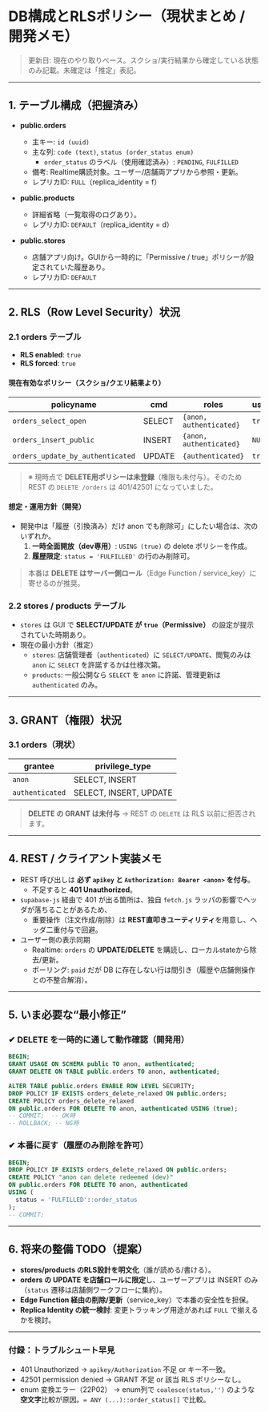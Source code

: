 # DB構成とRLSポリシー（現状まとめ / 開発メモ）

> 更新日: 現在のやり取りベース。スクショ/実行結果から確定している状態のみ記載。未確定は「推定」表記。

---

## 1. テーブル構成（把握済み）

- **public.orders**
  - 主キー: `id (uuid)`
  - 主な列: `code (text)`, `status (order_status enum)`
    - `order_status` のラベル（使用確認済み）: `PENDING`, `FULFILLED`
  - 備考: Realtime購読対象。ユーザー/店舗両アプリから参照・更新。
  - レプリカID: `FULL`（replica_identity = f）

- **public.products**
  - 詳細省略（一覧取得のログあり）。
  - レプリカID: `DEFAULT`（replica_identity = d）

- **public.stores**
  - 店舗アプリ向け。GUIから一時的に「Permissive / true」ポリシーが設定されていた履歴あり。
  - レプリカID: `DEFAULT`

---

## 2. RLS（Row Level Security）状況

### 2.1 orders テーブル
- **RLS enabled**: `true`
- **RLS forced**: `true`

#### 現在有効なポリシー（スクショ/クエリ結果より）
| policyname                    | cmd     | roles                  | using_expr | with_check |
|------------------------------|---------|------------------------|------------|------------|
| `orders_select_open`         | SELECT  | `{anon, authenticated}`| `true`     | `NULL`     |
| `orders_insert_public`       | INSERT  | `{anon, authenticated}`| `NULL`     | `true`     |
| `orders_update_by_authenticated` | UPDATE  | `{authenticated}`      | `true`     | `true`     |

> ※ 現時点で **DELETE用ポリシーは未登録**（権限も未付与）。そのため REST の `DELETE /orders` は 401/42501 になっていました。

#### 想定・運用方針（開発）
- 開発中は「履歴（引換済み）だけ anon でも削除可」にしたい場合は、次のいずれか。
  1) **一時全面開放（dev専用）**: `USING (true)` の delete ポリシーを作成。
  2) **履歴限定**: `status = 'FULFILLED'` の行のみ削除可。

> 本番は **DELETE はサーバー側ロール**（Edge Function / service_key）に寄せるのが推奨。

### 2.2 stores / products テーブル
- `stores` は GUI で **SELECT/UPDATE が `true`（Permissive）** の設定が提示されていた時期あり。
- 現在の最小方針（推定）
  - `stores`: 店舗管理者（`authenticated`）に `SELECT/UPDATE`、閲覧のみは `anon` に `SELECT` を許諾するかは仕様次第。
  - `products`: 一般公開なら `SELECT` を `anon` に許諾、管理更新は `authenticated` のみ。

---

## 3. GRANT（権限）状況

### 3.1 orders（現状）
| grantee          | privilege_type |
|------------------|----------------|
| `anon`           | SELECT, INSERT |
| `authenticated`  | SELECT, INSERT, UPDATE |

> **DELETE の GRANT は未付与** → REST の `DELETE` は RLS 以前に拒否されます。

---

## 4. REST / クライアント実装メモ

- REST 呼び出しは **必ず `apikey` と `Authorization: Bearer <anon>` を付与**。
  - 不足すると **401 Unauthorized**。
- `supabase-js` 経由で 401 が出る箇所は、独自 `fetch.js` ラッパの影響でヘッダが落ちることがあるため、
  - 重要操作（注文作成/削除）は **REST直叩きユーティリティ**を用意し、ヘッダ二重付与で回避。
- ユーザー側の表示同期
  - Realtime: `orders` の **UPDATE/DELETE** を購読し、ローカルstateから除去/更新。
  - ポーリング: `paid` だが DB に存在しない行は間引き（履歴や店舗側操作との不整合解消）。

---

## 5. いま必要な“最小修正”

### ✔ DELETE を一時的に通して動作確認（開発用）
```sql
BEGIN;
GRANT USAGE ON SCHEMA public TO anon, authenticated;
GRANT DELETE ON TABLE public.orders TO anon, authenticated;

ALTER TABLE public.orders ENABLE ROW LEVEL SECURITY;
DROP POLICY IF EXISTS orders_delete_relaxed ON public.orders;
CREATE POLICY orders_delete_relaxed
ON public.orders FOR DELETE TO anon, authenticated USING (true);
-- COMMIT;  -- OK時
-- ROLLBACK; -- NG時
```

### ✔ 本番に戻す（履歴のみ削除を許可）
```sql
BEGIN;
DROP POLICY IF EXISTS orders_delete_relaxed ON public.orders;
CREATE POLICY "anon can delete redeemed (dev)"
ON public.orders FOR DELETE TO anon, authenticated
USING (
  status = 'FULFILLED'::order_status
);
-- COMMIT;
```

---

## 6. 将来の整備 TODO（提案）
- **stores/products のRLS設計を明文化**（誰が読める/書ける）。
- **orders の UPDATE を店舗ロールに限定**し、ユーザーアプリは INSERT のみ（`status` 遷移は店舗側ワークフローに集約）。
- **Edge Function 経由の削除/更新**（service_key）で本番の安全性を担保。
- **Replica Identity の統一検討**: 変更トラッキング用途があれば `FULL` で揃えるかを検討。

---

### 付録：トラブルシュート早見
- 401 Unauthorized → `apikey/Authorization` 不足 or キー不一致。
- 42501 permission denied → GRANT 不足 or 該当 RLS ポリシーなし。
- enum 変換エラー（22P02） → enum列で `coalesce(status,'')` のような **空文字**比較が原因。`= ANY (...)::order_status[]` で比較。

